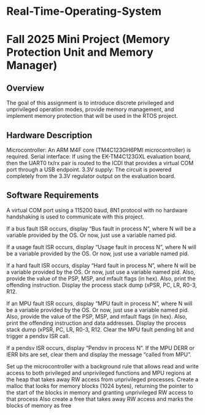 # Real-Time-Operating-System
# Fall 2025 Mini Project (Memory Protection Unit and Memory Manager)

## Overview
The goal of this assignment is to introduce discrete privileged and unprivileged operation modes, provide
memory management, and implement memory protection that will be used in the RTOS project.

## Hardware Description
Microcontroller:
An ARM M4F core (TM4C123GH6PMI microcontroller) is required.
Serial interface:
If using the EK-TM4C123GXL evaluation board, then the UART0 tx/rx pair is routed to the ICDI that
provides a virtual COM port through a USB endpoint.
3.3V supply:
The circuit is powered completely from the 3.3V regulator output on the evaluation board.

## Software Requirements
A virtual COM port using a 115200 baud, 8N1 protocol with no hardware handshaking is used to
communicate with this project.

If a bus fault ISR occurs, display “Bus fault in process N”, where N will be a variable provided by the OS.
Or now, just use a variable named pid.

If a usage fault ISR occurs, display “Usage fault in process N”, where N will be a variable provided by the
OS. Or now, just use a variable named pid.

If a hard fault ISR occurs, display “Hard fault in process N”, where N will be a variable provided by the
OS. Or now, just use a variable named pid. Also, provide the value of the PSP, MSP, and mfault flags (in
hex). Also, print the offending instruction. Display the process stack dump (xPSR, PC, LR, R0-3, R12.

If an MPU fault ISR occurs, display “MPU fault in process N”, where N will be a variable provided by the
OS. Or now, just use a variable named pid. Also, provide the value of the PSP, MSP, and mfault flags (in
hex). Also, print the offending instruction and data addresses. Display the process stack dump (xPSR,
PC, LR, R0-3, R12. Clear the MPU fault pending bit and trigger a pendsv ISR call.

If a pendsv ISR occurs, display “Pendsv in process N”. If the MPU DERR or IERR bits are set, clear them
and display the message “called from MPU”.

Set up the microcontroller with a background rule that allows read and write access to both privileged and unprivileged functions and MPU regions at the heap that takes away RW access from unprivileged processes. 
Create a malloc that looks for memory blocks (1024 bytes), returning the pointer to the start of the blocks in memory and granting unprivileged RW access to that process 
Also create a free that takes away RW access and marks the blocks of memory as free
